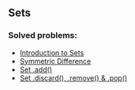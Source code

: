 ## Sets

### Solved problems:

* [Introduction to Sets](introduction-to-sets)
* [Symmetric Difference](symmetric-difference)
* [Set .add()](set-add)
* [Set .discard(), .remove() & .pop()](set-discard-remove-pop)